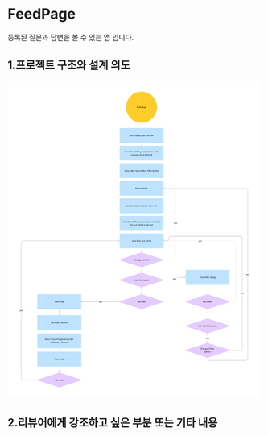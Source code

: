 # FeedPage
등록된 질문과 답변을 볼 수 있는 앱 입니다.


## 1.프로젝트 구조와 설계 의도
![프로그램구조](./Flowchart.png)


## 2.리뷰어에게 강조하고 싶은 부분 또는 기타 내용
